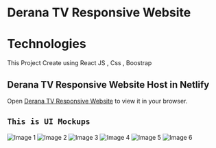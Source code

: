 # Derana TV Responsive Website



# Technologies

This Project Create using React JS , Css , Boostrap 
<img src="https://camo.githubusercontent.com/268ac512e333b69600eb9773a8f80b7a251f4d6149642a50a551d4798183d621/68747470733a2f2f696d672e736869656c64732e696f2f62616467652f52656163742d3230323332413f7374796c653d666f722d7468652d6261646765266c6f676f3d7265616374266c6f676f436f6c6f723d363144414642" alt="" data-canonical-src="https://img.shields.io/badge/React-20232A?style=for-the-badge&amp;logo=react&amp;logoColor=61DAFB" style="max-width: 100%;">

## Derana TV Responsive Website Host in Netlify

Open [Derana TV Responsive Website](https://majestic-smakager-65d011.netlify.app/) to view it in your browser.

## `This is UI Mockups`

![Image 1](https://cdn.glitch.global/ca03e832-08bf-4bdf-9a88-803cf4177686/Rectangle.png?v=1658045203805?raw=true "Titfdfdfle")
![Image 2](https://cdn.glitch.global/ca03e832-08bf-4bdf-9a88-803cf4177686/imagea.jpg?v=1658046223651?raw=true "Titfdfdfle")
![Image 3](https://cdn.glitch.global/ca03e832-08bf-4bdf-9a88-803cf4177686/Rectangle-2.png?v=1658045231985?raw=true "Titfdfdfle")
![Image 4](https://cdn.glitch.global/ca03e832-08bf-4bdf-9a88-803cf4177686/mockuuups-ipad-pro-mockup-on-white-table.jpeg?v=1658045249087?raw=true "Titfdfdfle")
![Image 5](https://cdn.glitch.global/ca03e832-08bf-4bdf-9a88-803cf4177686/Rectangle-3.png?v=1658045709401?raw=true "Titfdfdfle")
![Image 6](https://cdn.glitch.global/ca03e832-08bf-4bdf-9a88-803cf4177686/Rectangle-1.png?v=1658045718760?raw=true "Titfdfdfle")

